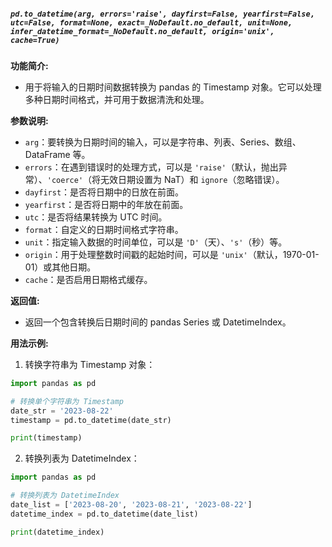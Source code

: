 ##### `pd.to_datetime(arg, errors='raise', dayfirst=False, yearfirst=False, utc=False, format=None, exact=_NoDefault.no_default, unit=None, infer_datetime_format=_NoDefault.no_default, origin='unix', cache=True)`
**功能简介:**
- 用于将输入的日期时间数据转换为 pandas 的 Timestamp 对象。它可以处理多种日期时间格式，并可用于数据清洗和处理。

**参数说明:**
- `arg`：要转换为日期时间的输入，可以是字符串、列表、Series、数组、DataFrame 等。
- `errors`：在遇到错误时的处理方式，可以是 `'raise'`（默认，抛出异常）、`'coerce'`（将无效日期设置为 NaT）和 `ignore`（忽略错误）。
- `dayfirst`：是否将日期中的日放在前面。
- `yearfirst`：是否将日期中的年放在前面。
- `utc`：是否将结果转换为 UTC 时间。
- `format`：自定义的日期时间格式字符串。
- `unit`：指定输入数据的时间单位，可以是 `'D'`（天）、`'s'`（秒）等。
- `origin`：用于处理整数时间戳的起始时间，可以是 `'unix'`（默认，1970-01-01）或其他日期。
- `cache`：是否启用日期格式缓存。

**返回值:**
- 返回一个包含转换后日期时间的 pandas Series 或 DatetimeIndex。

**用法示例:**
1. 转换字符串为 Timestamp 对象：
```python
import pandas as pd

# 转换单个字符串为 Timestamp
date_str = '2023-08-22'
timestamp = pd.to_datetime(date_str)

print(timestamp)
```
2. 转换列表为 DatetimeIndex：
```python
import pandas as pd

# 转换列表为 DatetimeIndex
date_list = ['2023-08-20', '2023-08-21', '2023-08-22']
datetime_index = pd.to_datetime(date_list)

print(datetime_index)
```